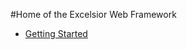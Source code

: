  #Home of the Excelsior Web Framework
 
 - [Getting Started](https://github.com/nys-its/excelsior-web-framework/wiki)
